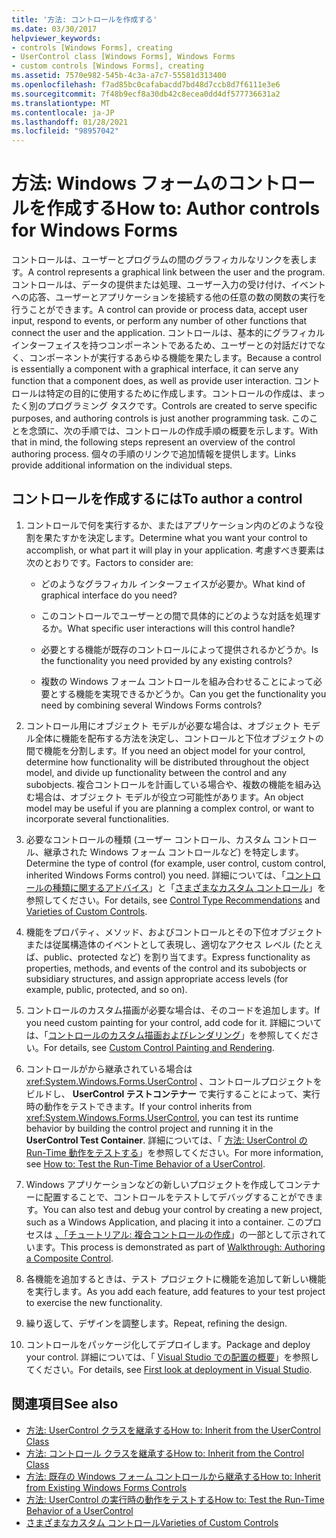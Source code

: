 ```yaml
---
title: '方法: コントロールを作成する'
ms.date: 03/30/2017
helpviewer_keywords:
- controls [Windows Forms], creating
- UserControl class [Windows Forms], Windows Forms
- custom controls [Windows Forms], creating
ms.assetid: 7570e982-545b-4c3a-a7c7-55581d313400
ms.openlocfilehash: f7ad85bc0cafabacdd7bd48d7ccb8d7f6111e3e6
ms.sourcegitcommit: 7f48b9ecf8a30db42c8ecea0dd4df577736631a2
ms.translationtype: MT
ms.contentlocale: ja-JP
ms.lasthandoff: 01/28/2021
ms.locfileid: "98957042"
---
```

# <a name="how-to-author-controls-for-windows-forms"></a><span data-ttu-id="aeb58-102">方法: Windows フォームのコントロールを作成する</span><span class="sxs-lookup"><span data-stu-id="aeb58-102">How to: Author controls for Windows Forms</span></span>

<span data-ttu-id="aeb58-103">コントロールは、ユーザーとプログラムの間のグラフィカルなリンクを表します。</span><span class="sxs-lookup"><span data-stu-id="aeb58-103">A control represents a graphical link between the user and the program.</span></span> <span data-ttu-id="aeb58-104">コントロールは、データの提供または処理、ユーザー入力の受け付け、イベントへの応答、ユーザーとアプリケーションを接続する他の任意の数の関数の実行を行うことができます。</span><span class="sxs-lookup"><span data-stu-id="aeb58-104">A control can provide or process data, accept user input, respond to events, or perform any number of other functions that connect the user and the application.</span></span> <span data-ttu-id="aeb58-105">コントロールは、基本的にグラフィカル インターフェイスを持つコンポーネントであるため、ユーザーとの対話だけでなく、コンポーネントが実行するあらゆる機能を果たします。</span><span class="sxs-lookup"><span data-stu-id="aeb58-105">Because a control is essentially a component with a graphical interface, it can serve any function that a component does, as well as provide user interaction.</span></span> <span data-ttu-id="aeb58-106">コントロールは特定の目的に使用するために作成します。コントロールの作成は、まったく別のプログラミング タスクです。</span><span class="sxs-lookup"><span data-stu-id="aeb58-106">Controls are created to serve specific purposes, and authoring controls is just another programming task.</span></span> <span data-ttu-id="aeb58-107">このことを念頭に、次の手順では、コントロールの作成手順の概要を示します。</span><span class="sxs-lookup"><span data-stu-id="aeb58-107">With that in mind, the following steps represent an overview of the control authoring process.</span></span> <span data-ttu-id="aeb58-108">個々の手順のリンクで追加情報を提供します。</span><span class="sxs-lookup"><span data-stu-id="aeb58-108">Links provide additional information on the individual steps.</span></span>

## <a name="to-author-a-control"></a><span data-ttu-id="aeb58-109">コントロールを作成するには</span><span class="sxs-lookup"><span data-stu-id="aeb58-109">To author a control</span></span>

1. <span data-ttu-id="aeb58-110">コントロールで何を実行するか、またはアプリケーション内のどのような役割を果たすかを決定します。</span><span class="sxs-lookup"><span data-stu-id="aeb58-110">Determine what you want your control to accomplish, or what part it will play in your application.</span></span> <span data-ttu-id="aeb58-111">考慮すべき要素は次のとおりです。</span><span class="sxs-lookup"><span data-stu-id="aeb58-111">Factors to consider are:</span></span>

    - <span data-ttu-id="aeb58-112">どのようなグラフィカル インターフェイスが必要か。</span><span class="sxs-lookup"><span data-stu-id="aeb58-112">What kind of graphical interface do you need?</span></span>

    - <span data-ttu-id="aeb58-113">このコントロールでユーザーとの間で具体的にどのような対話を処理するか。</span><span class="sxs-lookup"><span data-stu-id="aeb58-113">What specific user interactions will this control handle?</span></span>

    - <span data-ttu-id="aeb58-114">必要とする機能が既存のコントロールによって提供されるかどうか。</span><span class="sxs-lookup"><span data-stu-id="aeb58-114">Is the functionality you need provided by any existing controls?</span></span>

    - <span data-ttu-id="aeb58-115">複数の Windows フォーム コントロールを組み合わせることによって必要とする機能を実現できるかどうか。</span><span class="sxs-lookup"><span data-stu-id="aeb58-115">Can you get the functionality you need by combining several Windows Forms controls?</span></span>

2. <span data-ttu-id="aeb58-116">コントロール用にオブジェクト モデルが必要な場合は、オブジェクト モデル全体に機能を配布する方法を決定し、コントロールと下位オブジェクトの間で機能を分割します。</span><span class="sxs-lookup"><span data-stu-id="aeb58-116">If you need an object model for your control, determine how functionality will be distributed throughout the object model, and divide up functionality between the control and any subobjects.</span></span> <span data-ttu-id="aeb58-117">複合コントロールを計画している場合や、複数の機能を組み込む場合は、オブジェクト モデルが役立つ可能性があります。</span><span class="sxs-lookup"><span data-stu-id="aeb58-117">An object model may be useful if you are planning a complex control, or want to incorporate several functionalities.</span></span>

3. <span data-ttu-id="aeb58-118">必要なコントロールの種類 (ユーザー コントロール、カスタム コントロール、継承された Windows フォーム コントロールなど) を特定します。</span><span class="sxs-lookup"><span data-stu-id="aeb58-118">Determine the type of control (for example, user control, custom control, inherited Windows Forms control) you need.</span></span> <span data-ttu-id="aeb58-119">詳細については、「[コントロールの種類に関するアドバイス](control-type-recommendations.md)」と「[さまざまなカスタム コントロール](varieties-of-custom-controls.md)」を参照してください。</span><span class="sxs-lookup"><span data-stu-id="aeb58-119">For details, see [Control Type Recommendations](control-type-recommendations.md) and [Varieties of Custom Controls](varieties-of-custom-controls.md).</span></span>

4. <span data-ttu-id="aeb58-120">機能をプロパティ、メソッド、およびコントロールとその下位オブジェクトまたは従属構造体のイベントとして表現し、適切なアクセス レベル (たとえば、public、protected など) を割り当てます。</span><span class="sxs-lookup"><span data-stu-id="aeb58-120">Express functionality as properties, methods, and events of the control and its subobjects or subsidiary structures, and assign appropriate access levels (for example, public, protected, and so on).</span></span>

5. <span data-ttu-id="aeb58-121">コントロールのカスタム描画が必要な場合は、そのコードを追加します。</span><span class="sxs-lookup"><span data-stu-id="aeb58-121">If you need custom painting for your control, add code for it.</span></span> <span data-ttu-id="aeb58-122">詳細については、「[コントロールのカスタム描画およびレンダリング](custom-control-painting-and-rendering.md)」を参照してください。</span><span class="sxs-lookup"><span data-stu-id="aeb58-122">For details, see [Custom Control Painting and Rendering](custom-control-painting-and-rendering.md).</span></span>

6. <span data-ttu-id="aeb58-123">コントロールがから継承されている場合は <xref:System.Windows.Forms.UserControl> 、コントロールプロジェクトをビルドし、 **UserControl テストコンテナー** で実行することによって、実行時の動作をテストできます。</span><span class="sxs-lookup"><span data-stu-id="aeb58-123">If your control inherits from <xref:System.Windows.Forms.UserControl>, you can test its runtime behavior by building the control project and running it in the **UserControl Test Container**.</span></span> <span data-ttu-id="aeb58-124">詳細については、「 [方法: UserControl の Run-Time 動作をテストする](how-to-test-the-run-time-behavior-of-a-usercontrol.md)」を参照してください。</span><span class="sxs-lookup"><span data-stu-id="aeb58-124">For more information, see [How to: Test the Run-Time Behavior of a UserControl](how-to-test-the-run-time-behavior-of-a-usercontrol.md).</span></span>

7. <span data-ttu-id="aeb58-125">Windows アプリケーションなどの新しいプロジェクトを作成してコンテナーに配置することで、コントロールをテストしてデバッグすることができます。</span><span class="sxs-lookup"><span data-stu-id="aeb58-125">You can also test and debug your control by creating a new project, such as a Windows Application, and placing it into a container.</span></span> <span data-ttu-id="aeb58-126">このプロセスは [、「チュートリアル: 複合コントロールの作成](walkthrough-authoring-a-composite-control-with-visual-csharp.md)」の一部として示されています。</span><span class="sxs-lookup"><span data-stu-id="aeb58-126">This process is demonstrated as part of [Walkthrough: Authoring a Composite Control](walkthrough-authoring-a-composite-control-with-visual-csharp.md).</span></span>

8. <span data-ttu-id="aeb58-127">各機能を追加するときは、テスト プロジェクトに機能を追加して新しい機能を実行します。</span><span class="sxs-lookup"><span data-stu-id="aeb58-127">As you add each feature, add features to your test project to exercise the new functionality.</span></span>

9. <span data-ttu-id="aeb58-128">繰り返して、デザインを調整します。</span><span class="sxs-lookup"><span data-stu-id="aeb58-128">Repeat, refining the design.</span></span>

10. <span data-ttu-id="aeb58-129">コントロールをパッケージ化してデプロイします。</span><span class="sxs-lookup"><span data-stu-id="aeb58-129">Package and deploy your control.</span></span> <span data-ttu-id="aeb58-130">詳細については、「 [Visual Studio での配置の概要](/visualstudio/deployment/deploying-applications-services-and-components)」を参照してください。</span><span class="sxs-lookup"><span data-stu-id="aeb58-130">For details, see [First look at deployment in Visual Studio](/visualstudio/deployment/deploying-applications-services-and-components).</span></span>

## <a name="see-also"></a><span data-ttu-id="aeb58-131">関連項目</span><span class="sxs-lookup"><span data-stu-id="aeb58-131">See also</span></span>

- [<span data-ttu-id="aeb58-132">方法: UserControl クラスを継承する</span><span class="sxs-lookup"><span data-stu-id="aeb58-132">How to: Inherit from the UserControl Class</span></span>](how-to-inherit-from-the-usercontrol-class.md)
- [<span data-ttu-id="aeb58-133">方法: コントロール クラスを継承する</span><span class="sxs-lookup"><span data-stu-id="aeb58-133">How to: Inherit from the Control Class</span></span>](how-to-inherit-from-the-control-class.md)
- [<span data-ttu-id="aeb58-134">方法: 既存の Windows フォーム コントロールから継承する</span><span class="sxs-lookup"><span data-stu-id="aeb58-134">How to: Inherit from Existing Windows Forms Controls</span></span>](how-to-inherit-from-existing-windows-forms-controls.md)
- [<span data-ttu-id="aeb58-135">方法: UserControl の実行時の動作をテストする</span><span class="sxs-lookup"><span data-stu-id="aeb58-135">How to: Test the Run-Time Behavior of a UserControl</span></span>](how-to-test-the-run-time-behavior-of-a-usercontrol.md)
- [<span data-ttu-id="aeb58-136">さまざまなカスタム コントロール</span><span class="sxs-lookup"><span data-stu-id="aeb58-136">Varieties of Custom Controls</span></span>](varieties-of-custom-controls.md)
